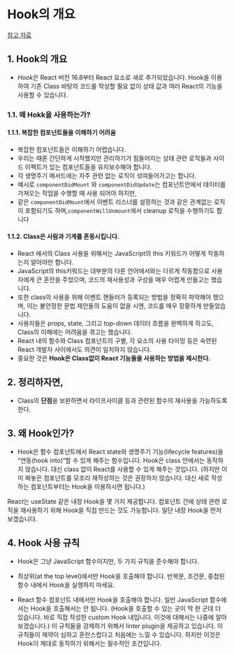 # Hook의 개요

[참고 자료](https://ko.reactjs.org/docs/hooks-intro.html)

## 1. Hook의 개요

- *Hook*은 React 버전 16.8부터 React 요소로 새로 추가되었습니다. Hook을 이용하여 기존 Class 바탕의 코드를 작성할 필요 없이 상태 값과 여러 React의 기능을 사용할 수 있습니다.

### 1.1. 왜 Hokk을 사용하는가?

#### 1.1.1. 복잡한 컴포넌트들을 이해하기 어려움

- 복잡한 컴포넌트들은 이해하기 어렵습니다.
- 우리는 때론 간단하게 시작했지만 관리하기가 힘들어지는 상태 관련 로직들과 사이드 이펙트가 있는 컴포넌트들을 유지보수해야 합니다.
- 각 생명주기 메서드에는 자주 관련 없는 로직이 섞여들어가고는 합니다.
- 예시로 `componentDidMount` 와 `componentDidUpdate`는 컴포넌트안에서 데이터를 가져오는 작업을 수행할 때 사용 되어야 하지만,
- 같은 `componentDidMount`에서 이벤트 리스너를 설정하는 것과 같은 관계없는 로직이 포함되기도 하며,`componentWillUnmount`에서 cleanup 로직을 수행하기도 합니다

#### 1.1.2. Class은 사람과 기계를 혼동시킵니다.

- React 에서의 Class 사용을 위해서는 JavaScript의 this 키워드가 어떻게 작동하는지 알아야만 합니다.
- JavaScript의 this키워드는 대부분의 다른 언어에서와는 다르게 작동함으로 사용자에게 큰 혼란을 주었으며, 코드의 재사용성과 구성을 매우 어렵게 만들고는 했습니다.
- 또한 class의 사용을 위해 이벤트 핸들러가 등록되는 방법을 정확히 파악해야 했으며, 이는 불안정한 문법 제안들의 도움이 없을 시엔, 코드를 매우 장황하게 만들었습니다.
- 사용자들은 props, state, 그리고 top-down 데이터 흐름을 완벽하게 하고도, Class의 이해에는 어려움을 겪고는 했습니다.
- React 내의 함수와 Class 컴포넌트의 구별, 각 요소의 사용 타이밍 등은 숙련된 React 개발자 사이에서도 의견이 일치하지 않습니다.
- 중요한 것은 **Hook은 Class없이 React 기능들을 사용하는 방법을 제시한다.**

## 2. 정리하자면,

- Class의 **단점**을 보완하면서 라이프사이클 등과 관련된 함수의 재사용을 가능하도록 한다.

## 3. 왜 Hook인가?

- Hook은 함수 컴포넌트에서 React state와 생명주기 기능(lifecycle features)을 “연동(hook into)“할 수 있게 해주는 함수입니다. Hook은 class 안에서는 동작하지 않습니다. 대신 class 없이 React를 사용할 수 있게 해주는 것입니다. (하지만 이미 짜놓은 컴포넌트를 모조리 재작성하는 것은 권장하지 않습니다. 대신 새로 작성하는 컴포넌트부터는 Hook을 이용하시면 됩니다.)

React는 useState 같은 내장 Hook을 몇 가지 제공합니다. 컴포넌트 간에 상태 관련 로직을 재사용하기 위해 Hook을 직접 만드는 것도 가능합니다. 일단 내장 Hook을 먼저 보겠습니다.

## 4. Hook 사용 규칙

- Hook은 그냥 JavaScript 함수이지만, 두 가지 규칙을 준수해야 합니다.

- 최상위(at the top level)에서만 Hook을 호출해야 합니다. 반복문, 조건문, 중첩된 함수 내에서 Hook을 실행하지 마세요.
- React 함수 컴포넌트 내에서만 Hook을 호출해야 합니다. 일반 JavaScript 함수에서는 Hook을 호출해서는 안 됩니다. (Hook을 호출할 수 있는 곳이 딱 한 군데 더 있습니다. 바로 직접 작성한 custom Hook 내입니다. 이것에 대해서는 나중에 알아보겠습니다.)
  이 규칙들을 강제하기 위해서 linter plugin을 제공하고 있습니다. 이 규칙들이 제약이 심하고 혼란스럽다고 처음에는 느낄 수 있습니다. 하지만 이것은 Hook이 제대로 동작하기 위해서는 필수적인 조건입니다.
